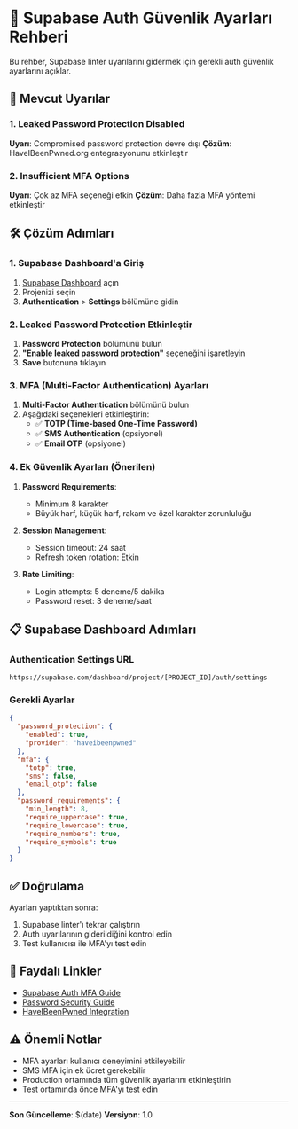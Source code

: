 # 🔐 Supabase Auth Güvenlik Ayarları Rehberi

Bu rehber, Supabase linter uyarılarını gidermek için gerekli auth güvenlik ayarlarını açıklar.

## 🚨 Mevcut Uyarılar

### 1. Leaked Password Protection Disabled

**Uyarı**: Compromised password protection devre dışı
**Çözüm**: HaveIBeenPwned.org entegrasyonunu etkinleştir

### 2. Insufficient MFA Options

**Uyarı**: Çok az MFA seçeneği etkin
**Çözüm**: Daha fazla MFA yöntemi etkinleştir

## 🛠️ Çözüm Adımları

### 1. Supabase Dashboard'a Giriş

1. [Supabase Dashboard](https://supabase.com/dashboard) açın
2. Projenizi seçin
3. **Authentication** > **Settings** bölümüne gidin

### 2. Leaked Password Protection Etkinleştir

1. **Password Protection** bölümünü bulun
2. **"Enable leaked password protection"** seçeneğini işaretleyin
3. **Save** butonuna tıklayın

### 3. MFA (Multi-Factor Authentication) Ayarları

1. **Multi-Factor Authentication** bölümünü bulun
2. Aşağıdaki seçenekleri etkinleştirin:
   - ✅ **TOTP (Time-based One-Time Password)**
   - ✅ **SMS Authentication** (opsiyonel)
   - ✅ **Email OTP** (opsiyonel)

### 4. Ek Güvenlik Ayarları (Önerilen)

1. **Password Requirements**:

   - Minimum 8 karakter
   - Büyük harf, küçük harf, rakam ve özel karakter zorunluluğu

2. **Session Management**:

   - Session timeout: 24 saat
   - Refresh token rotation: Etkin

3. **Rate Limiting**:
   - Login attempts: 5 deneme/5 dakika
   - Password reset: 3 deneme/saat

## 📋 Supabase Dashboard Adımları

### Authentication Settings URL

```
https://supabase.com/dashboard/project/[PROJECT_ID]/auth/settings
```

### Gerekli Ayarlar

```json
{
  "password_protection": {
    "enabled": true,
    "provider": "haveibeenpwned"
  },
  "mfa": {
    "totp": true,
    "sms": false,
    "email_otp": false
  },
  "password_requirements": {
    "min_length": 8,
    "require_uppercase": true,
    "require_lowercase": true,
    "require_numbers": true,
    "require_symbols": true
  }
}
```

## ✅ Doğrulama

Ayarları yaptıktan sonra:

1. Supabase linter'ı tekrar çalıştırın
2. Auth uyarılarının giderildiğini kontrol edin
3. Test kullanıcısı ile MFA'yı test edin

## 🔗 Faydalı Linkler

- [Supabase Auth MFA Guide](https://supabase.com/docs/guides/auth/auth-mfa)
- [Password Security Guide](https://supabase.com/docs/guides/auth/password-security)
- [HaveIBeenPwned Integration](https://supabase.com/docs/guides/auth/password-security#password-strength-and-leaked-password-protection)

## ⚠️ Önemli Notlar

- MFA ayarları kullanıcı deneyimini etkileyebilir
- SMS MFA için ek ücret gerekebilir
- Production ortamında tüm güvenlik ayarlarını etkinleştirin
- Test ortamında önce MFA'yı test edin

---

**Son Güncelleme**: $(date)
**Versiyon**: 1.0










